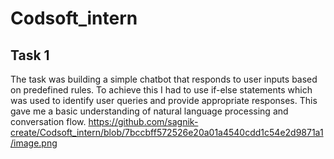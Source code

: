 # Codsoft_intern
## Task 1 
The task was building a simple chatbot that responds to user inputs based on
predefined rules. To achieve this I had to use if-else statements which was used to identify user queries and provide appropriate
responses. This gave me a basic understanding of natural language processing and conversation flow.
https://github.com/sagnik-create/Codsoft_intern/blob/7bccbff572526e20a01a4540cdd1c54e2d9871a1/image.png